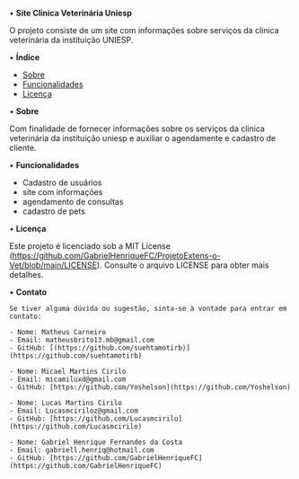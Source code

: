 • **Site Clinica Veterinária Uniesp**

O projeto consiste de um site com informações sobre serviços da clinica veterinária da instituição UNIESP.

• **Índice**

- [Sobre](#sobre)
- [Funcionalidades](#funcionalidades)
- [Licença](#licença)

• **Sobre**

Com finalidade de fornecer informações sobre os serviços da clinica veterinária da instituição uniesp e auxiliar o agendamente e cadastro de cliente.

• **Funcionalidades**

- Cadastro de usuários
- site com informações
- agendamento de consultas
- cadastro de pets 

• **Licença**

Este projeto é licenciado sob a MIT License (https://github.com/GabrielHenriqueFC/ProjetoExtens-o-Vet/blob/main/LICENSE). Consulte o arquivo LICENSE para obter mais detalhes.

• **Contato**

    Se tiver alguma dúvida ou sugestão, sinta-se à vontade para entrar em contato:

    - Nome: Matheus Carneiro
    - Email: matheusbrito13.mb@gmail.com
    - GitHub: [(https://github.com/suehtamotirb)](https://github.com/suehtamotirb)

    - Nome: Micael Martins Cirilo
    - Email: micamiluxd@gmail.com
    - GitHub: [https://github.com/Yoshelson](https://github.com/Yoshelson)

    - Nome: Lucas Martins Cirilo
    - Email: Lucasmciriloz@gmail.com
    - GitHub: [https://github.com/Lucasmcirilo](https://github.com/Lucasmcirilo)

    - Nome: Gabriel Henrique Fernandes da Costa
    - Email: gabriell.henriq@hotmail.com
    - GitHub: [https://github.com/GabrielHenriqueFC](https://github.com/GabrielHenriqueFC)
